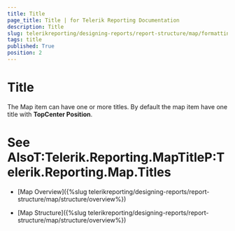 ```yaml
---
title: Title
page_title: Title | for Telerik Reporting Documentation
description: Title
slug: telerikreporting/designing-reports/report-structure/map/formatting-a-map/title
tags: title
published: True
position: 2
---
```


# Title



The Map item can have one or more titles.
        By default the map item have one title with __TopCenter Position__.
      

# See AlsoT:Telerik.Reporting.MapTitleP:Telerik.Reporting.Map.Titles

 * [Map Overview]({%slug telerikreporting/designing-reports/report-structure/map/structure/overview%})

 * [Map Structure]({%slug telerikreporting/designing-reports/report-structure/map/structure/overview%})
